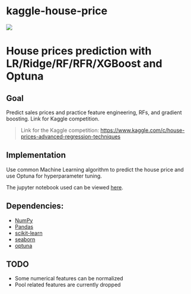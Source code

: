 # kaggle-house-price

![](https://storage.googleapis.com/kaggle-competitions/kaggle/5407/media/housesbanner.png)

# House prices prediction with LR/Ridge/RF/RFR/XGBoost and Optuna

## Goal
Predict sales prices and practice feature engineering, RFs, and gradient boosting. Link for Kaggle competition. 
> Link for the Kaggle competition: https://www.kaggle.com/c/house-prices-advanced-regression-techniques

## Implementation
Use common Machine Learning algorithm to predict the house price and use Optuna for hyperparameter tuning.

The jupyter notebook used can be viewed [here](house-prices-prediction-with-optuna.ipynb).

## Dependencies:
* [NumPy](http://www.numpy.org/)
* [Pandas](http://pandas.pydata.org/)
* [scikit-learn](https://scikit-learn.org/stable/)
* [seaborn](https://seaborn.pydata.org/index.html)
* [optuna](https://optuna.org/)

## TODO
* Some numerical features can be normalized
* Pool related features are currently dropped
